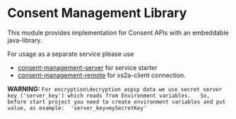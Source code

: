 # Consent Management Library

This module provides implementation for Consent APIs with an embeddable java-library.

For usage as a separate service please use 
* [consent-management-server](../consent-management-server) for service starter
* [consent-management-remote](../consent-management-remote) for xs2a-client connection.


**WARNING:**  `For encryption\decryption aspsp data we use secret server key ('server_key') which reads from Environment variables.  
So, before start project you need to create environment variables and put value, as example:  'server_key=mySecretKey'` 
